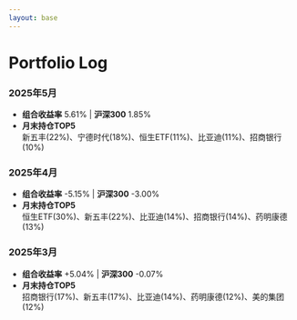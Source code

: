 ```yaml
---
layout: base 
---
```


# Portfolio Log

### 2025年5月
- **组合收益率** 5.61% | **沪深300** 1.85%  
- **月末持仓TOP5**  
新五丰(22%)、宁德时代(18%)、恒生ETF(11%)、比亚迪(11%)、招商银行(10%)

### 2025年4月
- **组合收益率** -5.15% | **沪深300** -3.00%  
- **月末持仓TOP5**  
恒生ETF(30%)、新五丰(22%)、比亚迪(14%)、招商银行(14%)、药明康德(13%)

### 2025年3月
- **组合收益率** +5.04% | **沪深300** -0.07%  
- **月末持仓TOP5**  
招商银行(17%)、新五丰(17%)、比亚迪(14%)、药明康德(12%)、美的集团(12%)